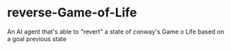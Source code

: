 # reverse-Game-of-Life
An AI agent that's able to "revert" a state of conway's Game o Life based on a goal previous state
